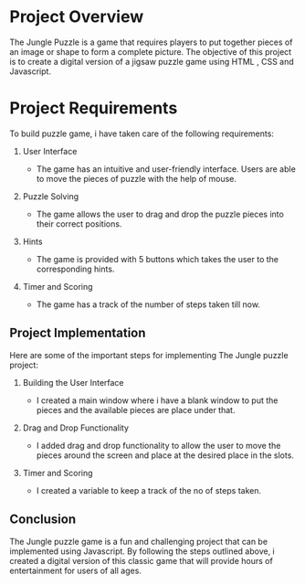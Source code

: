 # Project Overview
The Jungle Puzzle is a game that requires players to put together pieces of an image or shape to form a complete picture. The objective of this project is to create a digital version of a jigsaw puzzle game using HTML , CSS and Javascript.

# Project Requirements
To build puzzle game, i have taken care of the following requirements:
1. User Interface
   - The game  has an intuitive and user-friendly interface. Users are able to move the pieces of puzzle with the help of mouse.

2. Puzzle Solving
   - The game allows the user to drag and drop the puzzle pieces into their correct positions.
   
3. Hints
   - The game is provided with 5 buttons which takes the user to the corresponding hints.

4. Timer and Scoring
   - The game has a track of the number of steps taken till now.

## Project Implementation
Here are some of the important steps for implementing The Jungle puzzle project:

1. Building the User Interface
   - I created a main window where i have a blank window to put the pieces and the available pieces are place under that.

2. Drag and Drop Functionality
   - I  added drag and drop functionality to allow the user to move the pieces around the screen and place at the desired place in the slots.

3. Timer and Scoring
   - I created a variable to keep a track of the no of steps taken.

## Conclusion
The Jungle puzzle game is a fun and challenging project that can be implemented using Javascript. By following the steps outlined above, i  created a digital version of this classic game that will provide hours of entertainment for users of all ages.

